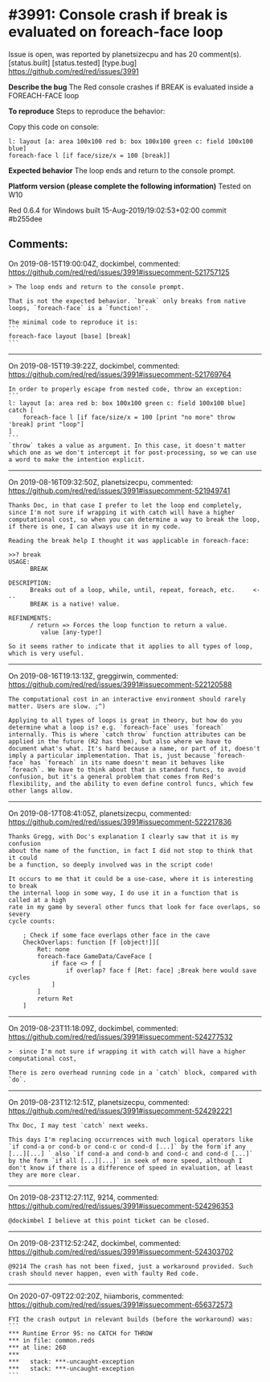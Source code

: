 
#3991: Console crash if break is evaluated on foreach-face loop
================================================================================
Issue is open, was reported by planetsizecpu and has 20 comment(s).
[status.built] [status.tested] [type.bug]
<https://github.com/red/red/issues/3991>

**Describe the bug**
The Red console crashes if BREAK is evaluated inside a FOREACH-FACE loop

**To reproduce**
Steps to reproduce the behavior:

Copy this code on console: 
```
l: layout [a: area 100x100 red b: box 100x100 green c: field 100x100 blue]
foreach-face l [if face/size/x = 100 [break]]
```
**Expected behavior**
The loop ends and return to the console prompt.

**Platform version (please complete the following information)**
Tested on W10

Red 0.6.4 for Windows built 15-Aug-2019/19:02:53+02:00 commit #b255dee




Comments:
--------------------------------------------------------------------------------

On 2019-08-15T19:00:04Z, dockimbel, commented:
<https://github.com/red/red/issues/3991#issuecomment-521757125>

    > The loop ends and return to the console prompt.
    
    That is not the expected behavior. `break` only breaks from native loops, `foreach-face` is a `function!`.
    
    The minimal code to reproduce it is: 
    ```
    foreach-face layout [base] [break]
    ```

--------------------------------------------------------------------------------

On 2019-08-15T19:39:22Z, dockimbel, commented:
<https://github.com/red/red/issues/3991#issuecomment-521769764>

    In order to properly escape from nested code, throw an exception:
    ```
    l: layout [a: area red b: box 100x100 green c: field 100x100 blue]
    catch [
        foreach-face l [if face/size/x = 100 [print "no more" throw 'break] print "loop"]
    ]
    ```
    `throw` takes a value as argument. In this case, it doesn't matter which one as we don't intercept it for post-processing, so we can use a word to make the intention explicit.

--------------------------------------------------------------------------------

On 2019-08-16T09:32:50Z, planetsizecpu, commented:
<https://github.com/red/red/issues/3991#issuecomment-521949741>

    Thanks Doc, in that case I prefer to let the loop end completely, since I'm not sure if wrapping it with catch will have a higher computational cost, so when you can determine a way to break the loop, if there is one, I can always use it in my code.
    
    Reading the break help I thought it was applicable in foreach-face:
    
    >>? break
    USAGE:
          BREAK
    
    DESCRIPTION:
          Breaks out of a loop, while, until, repeat, foreach, etc.     <---
          BREAK is a native! value.
    
    REFINEMENTS:
          / return => Forces the loop function to return a value.
             value [any-type!]
    
    So it seems rather to indicate that it applies to all types of loop, which is very useful.

--------------------------------------------------------------------------------

On 2019-08-16T19:13:13Z, greggirwin, commented:
<https://github.com/red/red/issues/3991#issuecomment-522120588>

    The computational cost in an interactive environment should rarely matter. Users are slow. ;^)
    
    Applying to all types of loops is great in theory, but how do you determine what a loop is? e.g. `foreach-face` uses `foreach` internally. This is where `catch throw` function attributes can be applied in the future (R2 has them), but also where we have to document what's what. It's hard because a name, or part of it, doesn't imply a particular implementation. That is, just because `foreach-face` has `foreach` in its name doesn't mean it behaves like `foreach`. We have to think about that in standard funcs, to avoid confusion, but it's a general problem that comes from Red's flexibility, and the ability to even define control funcs, which few other langs allow.

--------------------------------------------------------------------------------

On 2019-08-17T08:41:05Z, planetsizecpu, commented:
<https://github.com/red/red/issues/3991#issuecomment-522217836>

    Thanks Gregg, with Doc's explanation I clearly saw that it is my confusion 
    about the name of the function, in fact I did not stop to think that it could 
    be a function, so deeply involved was in the script code!
    
    It occurs to me that it could be a use-case, where it is interesting to break 
    the internal loop in some way, I do use it in a function that is called at a high 
    rate in my game by several other funcs that look for face overlaps, so severy 
    cycle counts:
    
    	; Check if some face overlaps other face in the cave
    	CheckOverlaps: function [f [object!]][
    		Ret: none
    		foreach-face GameData/CaveFace [
    			if face <> f [
    				if overlap? face f [Ret: face] ;Break here would save cycles
    			]
    		]
    		return Ret
    	]
    
    

--------------------------------------------------------------------------------

On 2019-08-23T11:18:09Z, dockimbel, commented:
<https://github.com/red/red/issues/3991#issuecomment-524277532>

    >  since I'm not sure if wrapping it with catch will have a higher computational cost,
    
    There is zero overhead running code in a `catch` block, compared with `do`.

--------------------------------------------------------------------------------

On 2019-08-23T12:12:51Z, planetsizecpu, commented:
<https://github.com/red/red/issues/3991#issuecomment-524292221>

    Thx Doc, I may test `catch` next weeks. 
    
    This days I'm replacing occurrences with much logical operators like `if cond-a or cond-b or cond-c or cond-d [...]` by the form`if any [...][...] ` also `if cond-a and cond-b and cond-c and cond-d [...]` by the form `if all [...][...]` in seek of more speed, although I don't know if there is a difference of speed in evaluation, at least they are more clear.

--------------------------------------------------------------------------------

On 2019-08-23T12:27:11Z, 9214, commented:
<https://github.com/red/red/issues/3991#issuecomment-524296353>

    @dockimbel I believe at this point ticket can be closed.

--------------------------------------------------------------------------------

On 2019-08-23T12:52:24Z, dockimbel, commented:
<https://github.com/red/red/issues/3991#issuecomment-524303702>

    @9214 The crash has not been fixed, just a workaround provided. Such crash should never happen, even with faulty Red code.

--------------------------------------------------------------------------------

On 2020-07-09T22:02:20Z, hiiamboris, commented:
<https://github.com/red/red/issues/3991#issuecomment-656372573>

    FYI the crash output in relevant builds (before the workaround) was:
    ```
    *** Runtime Error 95: no CATCH for THROW
    *** in file: common.reds                
    *** at line: 260                        
    ***                                     
    ***   stack: ***-uncaught-exception     
    ***   stack: ***-uncaught-exception     
    ```

